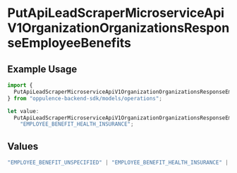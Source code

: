 # PutApiLeadScraperMicroserviceApiV1OrganizationOrganizationsResponseEmployeeBenefits

## Example Usage

```typescript
import {
  PutApiLeadScraperMicroserviceApiV1OrganizationOrganizationsResponseEmployeeBenefits,
} from "oppulence-backend-sdk/models/operations";

let value:
  PutApiLeadScraperMicroserviceApiV1OrganizationOrganizationsResponseEmployeeBenefits =
    "EMPLOYEE_BENEFIT_HEALTH_INSURANCE";
```

## Values

```typescript
"EMPLOYEE_BENEFIT_UNSPECIFIED" | "EMPLOYEE_BENEFIT_HEALTH_INSURANCE" | "EMPLOYEE_BENEFIT_RETIREMENT_PLAN" | "EMPLOYEE_BENEFIT_PAID_TIME_OFF" | "EMPLOYEE_BENEFIT_REMOTE_WORK"
```